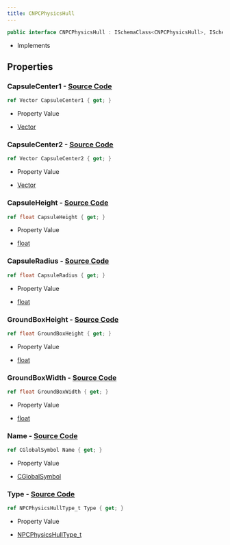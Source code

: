 ```yaml
---
title: CNPCPhysicsHull
---
```


```csharp
public interface CNPCPhysicsHull : ISchemaClass<CNPCPhysicsHull>, ISchemaField, ISchemaClass, INativeHandle
```

- Implements

## Properties

### **CapsuleCenter1** - [Source Code](https://github.com/swiftly-solution/swiftlys2/blob/main/managed/src/SwiftlyS2.Generated/Schemas/Interfaces/CNPCPhysicsHull.cs#L24)

```csharp
ref Vector CapsuleCenter1 { get; }
```

- Property Value

- [Vector](/docs/api/shared/natives/vector)

### **CapsuleCenter2** - [Source Code](https://github.com/swiftly-solution/swiftlys2/blob/main/managed/src/SwiftlyS2.Generated/Schemas/Interfaces/CNPCPhysicsHull.cs#L26)

```csharp
ref Vector CapsuleCenter2 { get; }
```

- Property Value

- [Vector](/docs/api/shared/natives/vector)

### **CapsuleHeight** - [Source Code](https://github.com/swiftly-solution/swiftlys2/blob/main/managed/src/SwiftlyS2.Generated/Schemas/Interfaces/CNPCPhysicsHull.cs#L20)

```csharp
ref float CapsuleHeight { get; }
```

- Property Value

- [float](https://learn.microsoft.com/dotnet/api/system.single)

### **CapsuleRadius** - [Source Code](https://github.com/swiftly-solution/swiftlys2/blob/main/managed/src/SwiftlyS2.Generated/Schemas/Interfaces/CNPCPhysicsHull.cs#L22)

```csharp
ref float CapsuleRadius { get; }
```

- Property Value

- [float](https://learn.microsoft.com/dotnet/api/system.single)

### **GroundBoxHeight** - [Source Code](https://github.com/swiftly-solution/swiftlys2/blob/main/managed/src/SwiftlyS2.Generated/Schemas/Interfaces/CNPCPhysicsHull.cs#L28)

```csharp
ref float GroundBoxHeight { get; }
```

- Property Value

- [float](https://learn.microsoft.com/dotnet/api/system.single)

### **GroundBoxWidth** - [Source Code](https://github.com/swiftly-solution/swiftlys2/blob/main/managed/src/SwiftlyS2.Generated/Schemas/Interfaces/CNPCPhysicsHull.cs#L30)

```csharp
ref float GroundBoxWidth { get; }
```

- Property Value

- [float](https://learn.microsoft.com/dotnet/api/system.single)

### **Name** - [Source Code](https://github.com/swiftly-solution/swiftlys2/blob/main/managed/src/SwiftlyS2.Generated/Schemas/Interfaces/CNPCPhysicsHull.cs#L16)

```csharp
ref CGlobalSymbol Name { get; }
```

- Property Value

- [CGlobalSymbol](/docs/api/shared/natives/cglobalsymbol)

### **Type** - [Source Code](https://github.com/swiftly-solution/swiftlys2/blob/main/managed/src/SwiftlyS2.Generated/Schemas/Interfaces/CNPCPhysicsHull.cs#L18)

```csharp
ref NPCPhysicsHullType_t Type { get; }
```

- Property Value

- [NPCPhysicsHullType_t](/docs/api/shared/schemadefinitions/npcphysicshulltype_t)

